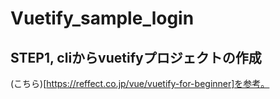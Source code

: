 # Vuetify_sample_login

## STEP1, cliからvuetifyプロジェクトの作成
(こちら)[https://reffect.co.jp/vue/vuetify-for-beginner]を参考。
